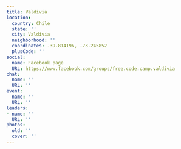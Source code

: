 ```yaml
---
title: Valdivia
location:
  country: Chile
  state: ''
  city: Valdivia
  neighborhood: ''
  coordinates: -39.814196, -73.245852
  plusCode: ''
social:
  name: Facebook page
  URL: https://www.facebook.com/groups/free.code.camp.valdivia
chat:
  name: ''
  URL: ''
event:
  name: ''
  URL: ''
leaders:
- name: ''
  URL: ''
photos:
  old: ''
  cover: ''
---
```

